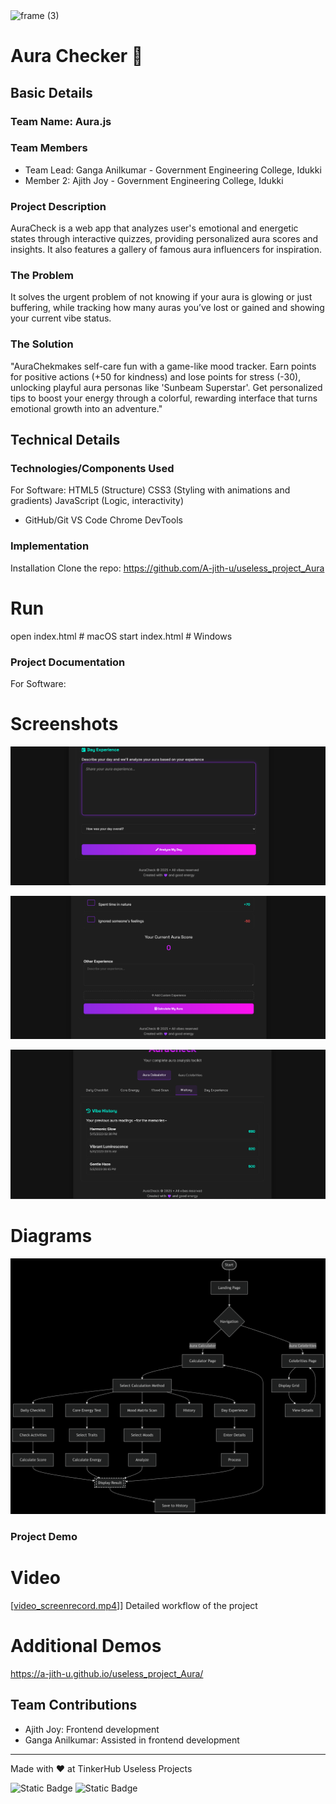 <img width="3188" height="1202" alt="frame (3)" src="https://github.com/user-attachments/assets/517ad8e9-ad22-457d-9538-a9e62d137cd7" />


# Aura Checker 🎯


## Basic Details
### Team Name: Aura.js


### Team Members
- Team Lead: Ganga Anilkumar - Government Engineering College, Idukki
- Member 2:  Ajith Joy - Government Engineering College, Idukki


### Project Description

AuraCheck is a web app that analyzes user's emotional and energetic states through interactive quizzes, providing personalized aura scores and insights. It also features a gallery of famous aura influencers for inspiration.

### The Problem 
It solves the urgent problem of not knowing if your aura is glowing or just buffering, while tracking how many auras you’ve lost or gained and showing your current vibe status.


### The Solution
"AuraChekmakes self-care fun with a game-like mood tracker. Earn points for positive actions (+50 for kindness) and lose points for stress (-30), unlocking playful aura personas like 'Sunbeam Superstar'. Get personalized tips to boost your energy through a colorful, rewarding interface that turns emotional growth into an adventure."

## Technical Details
### Technologies/Components Used
For Software:
  HTML5 (Structure)
  CSS3 (Styling with animations and gradients)
  JavaScript (Logic, interactivity)
  
- GitHub/Git
  VS Code
  Chrome DevTools 


### Implementation
  Installation
  Clone the repo:
  https://github.com/A-jith-u/useless_project_Aura


# Run
open index.html  # macOS
start index.html # Windows

### Project Documentation
For Software:

# Screenshots 
![Share your aura experiences.](1.png)

![Calculate your Aura scores](2.png)

![View your Aura history](3.png)

# Diagrams
![diagram](workflow_diagram.png)

### Project Demo
# Video
[[video_screenrecord.mp4](https://drive.google.com/file/d/1vf5flN9fXtZEC5o7VyhDKIJAUUaGFIun/view?usp=drive_link)]]
Detailed workflow of the project

# Additional Demos
[ https://a-jith-u.github.io/useless_project_Aura/ ](https://a-jith-u.github.io/useless_project_Aura/ )

## Team Contributions
- Ajith Joy: Frontend development
- Ganga Anilkumar: Assisted in frontend development


---
Made with ❤️ at TinkerHub Useless Projects 

![Static Badge](https://img.shields.io/badge/TinkerHub-24?color=%23000000&link=https%3A%2F%2Fwww.tinkerhub.org%2F)
![Static Badge](https://img.shields.io/badge/UselessProjects--25-25?link=https%3A%2F%2Fwww.tinkerhub.org%2Fevents%2FQ2Q1TQKX6Q%2FUseless%2520Projects)



